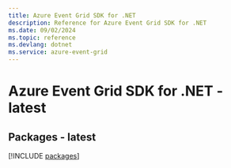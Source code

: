 ```yaml
---
title: Azure Event Grid SDK for .NET
description: Reference for Azure Event Grid SDK for .NET
ms.date: 09/02/2024
ms.topic: reference
ms.devlang: dotnet
ms.service: azure-event-grid
---
```

# Azure Event Grid SDK for .NET - latest
## Packages - latest
[!INCLUDE [packages](event-grid-index.md)]